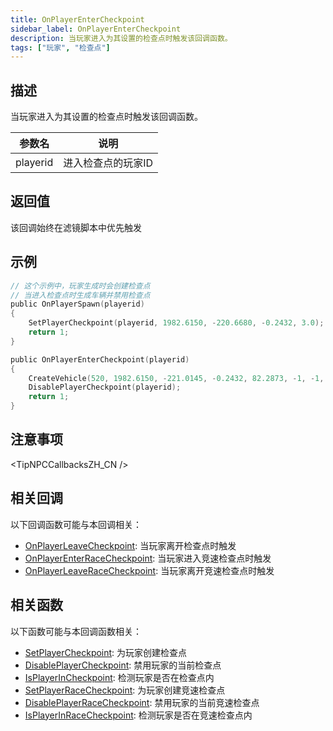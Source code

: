 ```yaml
---
title: OnPlayerEnterCheckpoint
sidebar_label: OnPlayerEnterCheckpoint
description: 当玩家进入为其设置的检查点时触发该回调函数。
tags: ["玩家", "检查点"]
---
```


## 描述

当玩家进入为其设置的检查点时触发该回调函数。

| 参数名   | 说明               |
| -------- | ------------------ |
| playerid | 进入检查点的玩家ID |

## 返回值

该回调始终在滤镜脚本中优先触发

## 示例

```c
// 这个示例中，玩家生成时会创建检查点
// 当进入检查点时生成车辆并禁用检查点
public OnPlayerSpawn(playerid)
{
    SetPlayerCheckpoint(playerid, 1982.6150, -220.6680, -0.2432, 3.0);
    return 1;
}

public OnPlayerEnterCheckpoint(playerid)
{
    CreateVehicle(520, 1982.6150, -221.0145, -0.2432, 82.2873, -1, -1, 60000);
    DisablePlayerCheckpoint(playerid);
    return 1;
}
```

## 注意事项

<TipNPCCallbacksZH_CN />

## 相关回调

以下回调函数可能与本回调相关：

- [OnPlayerLeaveCheckpoint](OnPlayerLeaveCheckpoint): 当玩家离开检查点时触发
- [OnPlayerEnterRaceCheckpoint](OnPlayerEnterRaceCheckpoint): 当玩家进入竞速检查点时触发
- [OnPlayerLeaveRaceCheckpoint](OnPlayerLeaveRaceCheckpoint): 当玩家离开竞速检查点时触发

## 相关函数

以下函数可能与本回调函数相关：

- [SetPlayerCheckpoint](../functions/SetPlayerCheckpoint): 为玩家创建检查点
- [DisablePlayerCheckpoint](../functions/DisablePlayerCheckpoint): 禁用玩家的当前检查点
- [IsPlayerInCheckpoint](../functions/IsPlayerInRaceCheckpoint): 检测玩家是否在检查点内
- [SetPlayerRaceCheckpoint](../functions/SetPlayerRaceCheckpoint): 为玩家创建竞速检查点
- [DisablePlayerRaceCheckpoint](../functions/DisablePlayerRaceCheckpoint): 禁用玩家的当前竞速检查点
- [IsPlayerInRaceCheckpoint](../functions/IsPlayerInRaceCheckpoint): 检测玩家是否在竞速检查点内
